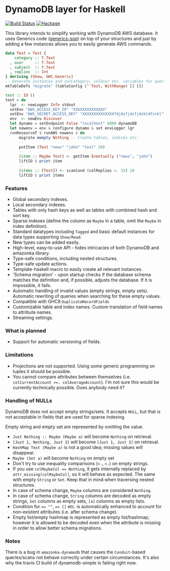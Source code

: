 # DynamoDB layer for Haskell

[![Build Status](https://travis-ci.org/ondrap/dynamodb-simple.svg?branch=master)](https://travis-ci.org/ondrap/dynamodb-simple) [![Hackage](https://img.shields.io/hackage/v/dynamodb-simple.svg)](https://hackage.haskell.org/package/dynamodb-simple)

This library intends to simplify working with DynamoDB AWS database.
It uses Generics code ([generics-sop](https://hackage.haskell.org/package/generics-sop)) on top of your structures
and just by adding a few instances allows you to easily generate AWS
commands.

````haskell
data Test = Test {
    category :: T.Text
  , user     :: T.Text
  , subject  :: T.Text
  , replies  :: Int
} deriving (Show, GHC.Generic)
-- Generate instances and colCategory, colUser etc. variables for queries/updates
mkTableDefs "migrate" (tableConfig (''Test, WithRange) [] [])

test :: IO ()
test = do
  lgr  <- newLogger Info stdout
  setEnv "AWS_ACCESS_KEY_ID" "XXXXXXXXXXXXXX"
  setEnv "AWS_SECRET_ACCESS_KEY" "XXXXXXXXXXXXXXfdjdsfjdsfjdskldfs+kl"
  env  <- newEnv Discover
  let dynamo = setEndpoint False "localhost" 8000 dynamoDB
  let newenv = env & configure dynamo & set envLogger lgr
  runResourceT $ runAWS newenv $ do
      migrate mempty Nothing -- Create tables, indices etc.
      --
      putItem (Test "news" "john" "test" 20)
      --
      (item :: Maybe Test) <- getItem Eventually ("news", "john")
      liftIO $ print item
      --
      (items :: [Test]) <- scanCond (colReplies >. 15) 10
      liftIO $ print items
````
### Features

- Global secondary indexes.
- Local secondary indexes.
- Tables with only hash keys as well as tables with combined hash and sort key.
- Sparse indexes (define the column as `Maybe` in a table, omit the `Maybe` in index definition).
- Standard datatypes including `Tagged` and basic default instances for data types supporting
  `Show/Read`.
- New types can be added easily.
- High-level, easy-to-use API - hides intricacies of both DynamoDB and amazonka library.
- Type-safe conditions, including nested structures.
- Type-safe update actions.
- Template-haskell macro to easily create all relevant instances.
- 'Schema migration' - upon startup checks if the database schema matches the definition
  and, if possible, adjusts the database. If it is impossible, it fails.
- Automatic handling of invalid values (empty strings, empty sets). Automatic rewriting of
  queries when searching for these empty values.
- Compatible with GHC8 `DuplicateRecordFields`
- Customizable table and index names. Custom translation of field names to attribute names.
- Streaming settings.

### What is planned

- Support for automatic versioning of fields.

### Limitations

- Projections are not supported. Using some generic programming on tuples it should be possible.
- You cannot compare attributes between themselves (i.e. `colCurrentAccount >=. colAverageAccount`).
  I'm not sure this would be currently technically possible. Does anybody need it?

### Handling of NULLs

DynamoDB does not accept empty strings/sets. It accepts `NULL`, but that is not acceptable
in fields that are used for sparse indexing.

Empty string and empty set are represented by omitting the value.

* `Just Nothing :: Maybe (Maybe a)` will become `Nothing` on retrieval.
* `[Just 1, Nothing, Just 3]` will become `[Just 1, Just 3]` on retrieval.
* `HashMap Text (Maybe a)` is not a good idea; missing values will disappear.
* `Maybe (Set a)` will become `Nothing` on empty set
* Don't try to use inequality comparisons (`>.`, `<.`) on empty strings.
* If you use `colMaybeCol == Nothing`, it gets internally replaced
  by `attr_missing(colMaybeCol)`, so it will behave as expected. The same with
  empty `String` or `Set`. Keep that in mind when traversing nested structures.
* In case of schema change, `Maybe` columns are considered `Nothing`.
* In case of schema change, `String` columns are decoded as empty strings, `Set` columns
  as empty sets, `[a]` columns as empty lists.
* Condition for `== ""`, `== []` etc. is automatically enhanced to account for non-existent attributes
  (i.e. after schema change).
* Empty list/empty hashmap is represented as empty list/hashmap; however it is allowed to be decoded
  even when the attribute is missing in order to allow better schema migrations.

### Notes

There is a bug in `amazonka-dynamodb` that causes the `Conduit`-based queries/scans not behave correctly
under certain circumstances. It's also why the travis CI build of dynamodb-simple is failing
right now.
